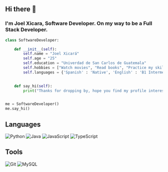 ## Hi there 👋

### I'm Joel Xicara, Software Developer. On my way to be a Full Stack Developer.

```python
class SoftwareDeveloper:

    def __init__(self):
        self.name = "Joel Xicará"
        self.age = "25"
        self.education = "Univerdad de San Carlos de Guatemala"
        self.hobbies = ["Watch movies", "Read books", "Practice my skills"]
        self.languages = {'Spanish' : 'Native', 'English' : 'B1 Intermediate'}
                  

    def say_hi(self):
        print("Thanks for dropping by, hope you find my profile interesting.")


me = SoftwareDeveloper()
me.say_hi()
```

## Languages
![Python](https://img.shields.io/static/v1?logo=python&label=&message=Python&color=111&logoColor=AAA&style=flat-square&link=)
![Java](https://img.shields.io/static/v1?logo=java&label=&message=Java&color=111&logoColor=AAA&style=flat-square)
![JavaScript](https://img.shields.io/static/v1?logo=javascript&label=&message=JavaScript&color=111&logoColor=AAA&style=flat-square)
![TypeScript](https://img.shields.io/static/v1?logo=typescript&label=&message=TypeScript&color=111&logoColor=AAA&style=flat-square)
## Tools
![Git](https://img.shields.io/static/v1?logo=git&label=&message=Git&color=111&logoColor=AAA&style=flat-square)
![MySQL](https://img.shields.io/static/v1?logo=mysql&label=&message=MySQL&color=111&logoColor=AAA&style=flat-square)
<!-- ## Learning -->
<!-- ![React JS](https://img.shields.io/static/v1?logo=reactjs&label=&message=ReactJs&color=111&logoColor=AAA&style=flat-square) -->
